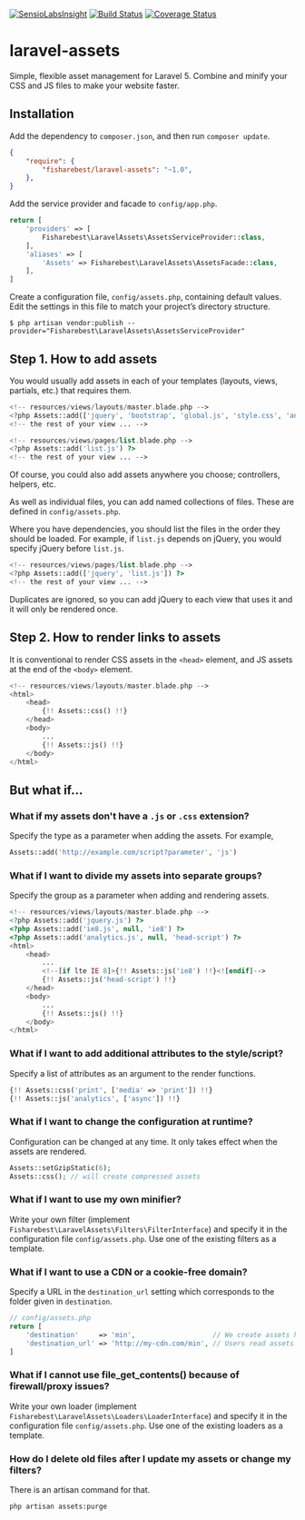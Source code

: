[![SensioLabsInsight](https://insight.sensiolabs.com/projects/84c48b77-7330-4e2a-b66d-f981b41a76a7/mini.png)](https://insight.sensiolabs.com/projects/84c48b77-7330-4e2a-b66d-f981b41a76a7)
[![Build Status](https://travis-ci.org/fisharebest/laravel-assets.svg?branch=master)](https://travis-ci.org/fisharebest/laravel-assets)
[![Coverage Status](https://coveralls.io/repos/fisharebest/laravel-assets/badge.svg?branch=master&service=github)](https://coveralls.io/github/fisharebest/laravel-assets?branch=master)

# laravel-assets

Simple, flexible asset management for Laravel 5.  Combine and minify your CSS and JS files to make your website faster.

## Installation

Add the dependency to `composer.json`, and then run `composer update`.

```json
{
    "require": {
        "fisharebest/laravel-assets": "~1.0",
    },
}
```

Add the service provider and facade to `config/app.php`.

```php
return [
    'providers' => [
        Fisharebest\LaravelAssets\AssetsServiceProvider::class,
    ],
    'aliases' => [
        'Assets' => Fisharebest\LaravelAssets\AssetsFacade::class,
    ],
]
```

Create a configuration file, `config/assets.php`, containing default values.  Edit the settings in this file to match your project’s directory structure.

```
$ php artisan vendor:publish --provider="Fisharebest\LaravelAssets\AssetsServiceProvider"
```

## Step 1.  How to add assets

You would usually add assets in each of your templates (layouts, views, partials, etc.) that requires them.

```php
<!-- resources/views/layouts/master.blade.php -->
<?php Assets::add(['jquery', 'bootstrap', 'global.js', 'style.css', 'analytics.js']) ?>
<!-- the rest of your view ... -->
```

```php
<!-- resources/views/pages/list.blade.php -->
<?php Assets::add('list.js') ?>
<!-- the rest of your view ... -->
```

Of course, you could also add assets anywhere you choose; controllers, helpers, etc.

As well as individual files, you can add named collections of files.  These are defined in `config/assets.php`.

Where you have dependencies, you should list the files in the order they should be loaded.  For example, if `list.js` depends on jQuery, you would specify jQuery before `list.js`.

```php
<!-- resources/views/pages/list.blade.php -->
<?php Assets::add(['jquery', 'list.js']) ?>
<!-- the rest of your view ... -->
```

Duplicates are ignored, so you can add jQuery to each view that uses it and it will only be rendered once.

## Step 2.  How to render links to assets

It is conventional to render CSS assets in the `<head>` element, and JS assets at the end of the `<body>` element.


```php
<!-- resources/views/layouts/master.blade.php -->
<html>
    <head>
        {!! Assets::css() !!}
    </head>
    <body>
        ...
        {!! Assets::js() !!}
    </body>
</html>
```

## But what if…

### What if my assets don't have a `.js` or `.css` extension?

Specify the type as a parameter when adding the assets.  For example,

```php
Assets::add('http://example.com/script?parameter', 'js')
```

### What if I want to divide my assets into separate groups?

Specify the group as a parameter when adding and rendering assets.

```php
<!-- resources/views/layouts/master.blade.php -->
<?php Assets::add('jquery.js') ?>
<?php Assets::add('ie8.js', null, 'ie8') ?>
<?php Assets::add('analytics.js', null, 'head-script') ?>
<html>
    <head>
        ...
        <!--[if lte IE 8]>{!! Assets::js('ie8') !!}<![endif]-->
        {!! Assets::js('head-script') !!}
    </head>
    <body>
        ...
        {!! Assets::js() !!}
    </body>
</html>
```

### What if I want to add additional attributes to the style/script?

Specify a list of attributes as an argument to the render functions.

```php
{!! Assets::css('print', ['media' => 'print']) !!}
{!! Assets::js('analytics', ['async']) !!}
```

### What if I want to change the configuration at runtime?

Configuration can be changed at any time.  It only takes effect when the assets are rendered.

```php
Assets::setGzipStatic(6);
Assets::css(); // will create compressed assets
```

### What if I want to use my own minifier?

Write your own filter (implement `Fisharebest\LaravelAssets\Filters\FilterInterface`) and specify it in the configuration file `config/assets.php`.  Use one of the existing filters as a template.

### What if I want to use a CDN or a cookie-free domain?

Specify a URL in the `destination_url` setting which corresponds to the folder given in `destination`.

```php
// config/assets.php
return [
    'destination'     => 'min',                   // We create assets here
    'destination_url' => 'http://my-cdn.com/min', // Users read assets from here
]
```

### What if I cannot use file_get_contents() because of firewall/proxy issues?

Write your own loader (implement `Fisharebest\LaravelAssets\Loaders\LoaderInterface`) and specify it in the configuration file `config/assets.php`.  Use one of the existing loaders as a template.

### How do I delete old files after I update my assets or change my filters?

There is an artisan command for that.

```
php artisan assets:purge
```
